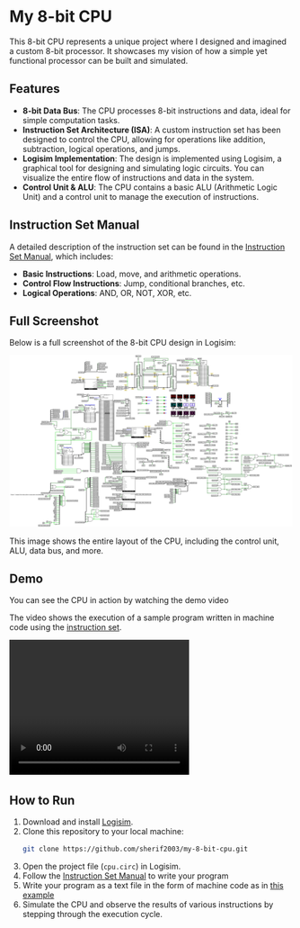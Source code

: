 # My 8-bit CPU

This 8-bit CPU represents a unique project where I designed and imagined a custom 8-bit processor. It showcases my vision of how a simple yet functional processor can be built and simulated.

## Features

- **8-bit Data Bus**: The CPU processes 8-bit instructions and data, ideal for simple computation tasks.
- **Instruction Set Architecture (ISA)**: A custom instruction set has been designed to control the CPU, allowing for operations like addition, subtraction, logical operations, and jumps.
- **Logisim Implementation**: The design is implemented using Logisim, a graphical tool for designing and simulating logic circuits. You can visualize the entire flow of instructions and data in the system.
- **Control Unit & ALU**: The CPU contains a basic ALU (Arithmetic Logic Unit) and a control unit to manage the execution of instructions.

## Instruction Set Manual

A detailed description of the instruction set can be found in the [Instruction Set Manual](https://github.com/sherif2003/my-8-bit-cpu/blob/main/My%208-bit%20CPU%20Instruction%20Set%20MANUAL.pdf), which includes:

- **Basic Instructions**: Load, move, and arithmetic operations.
- **Control Flow Instructions**: Jump, conditional branches, etc.
- **Logical Operations**: AND, OR, NOT, XOR, etc.

## Full Screenshot

Below is a full screenshot of the 8-bit CPU design in Logisim:

![Full Screenshot](assets/full-screenshot.png)

This image shows the entire layout of the CPU, including the control unit, ALU, data bus, and more.

## Demo

You can see the CPU in action by watching the demo video

The video shows the execution of a sample program written in machine code using the [instruction set](https://github.com/sherif2003/my-8-bit-cpu/blob/main/My%208-bit%20CPU%20Instruction%20Set%20Manual.pdf).

<video width="320" height="240" controls>
  <source src="assets/demo.mp4" type="video/mp4">
</video>


## How to Run

1. Download and install [Logisim](https://github.com/logisim-evolution/logisim-evolution).
2. Clone this repository to your local machine:
   ```bash
   git clone https://github.com/sherif2003/my-8-bit-cpu.git
   ```
3. Open the project file (`cpu.circ`) in Logisim.
4. Follow the [Instruction Set Manual](https://github.com/sherif2003/my-8-bit-cpu/blob/main/My%208-bit%20CPU%20Instruction%20Set%20Manual.pdf) to write your program
5. Write your program as a text file in the form of machine code as in [this example](https://github.com/sherif2003/my-8-bit-cpu/blob/main/example)
6. Simulate the CPU and observe the results of various instructions by stepping through the execution cycle.